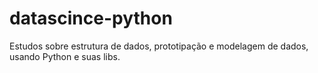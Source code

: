 # datascince-python
Estudos sobre estrutura de dados, prototipação e modelagem de dados, usando Python e suas libs.
